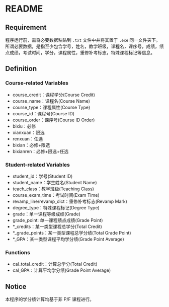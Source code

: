 # README

## Requirement

程序运行前，需将必要数据粘贴到 `.txt` 文件中并将其置于 `.exe` 同一文件夹下。所谓必要数据，是指至少包含学号，姓名，教学班级，课程名，课序号，成绩，绩点成绩，考试时间，学分，课程属性，重修补考标志，特殊课程标记等信息。

## Definition

### Course-related Variables

* course_credit：课程学分(Course Credit)
* course_name：课程名(Course Name)
* course_type：课程属性(Course Type)
* course_id：课程号(Course ID)
* course_order：课序号(Course ID Order)
* bixiu：必修
* xianxuan：限选
* renxuan：任选
* bixian：必修+限选
* bixianren：必修+限选+任选

### Student-related Variables

* student_id：学号(Student ID)
* student_name：学生姓名(Student Name)
* teach_class：教学班级(Teaching Class)
* course_exam_time：考试时间(Exam Time)
* revamp_line/revamp_dict：重修补考标志(Revamp Mark)
* degree_type：特殊课程标记(Degree Type)
* grade：单一课程等级成绩(Grade)
* grade_point: 单一课程绩点成绩(Grade Point)
* *_credits：某一类型课程总学分(Total Credit)
* *_grade_points：某一类型课程总学分绩(Total Grade Point)
* *_GPA：某一类型课程平均学分绩(Grade Point Average)

### Functions

* cal_total_credit：计算总学分(Total Credit)
* cal_GPA：计算平均学分绩(Grade Point Average)

## Notice

本程序的学分绩计算均基于非 P/F 课程进行。